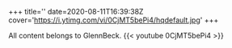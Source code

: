 +++
title=''
date=2020-08-11T16:39:38Z
cover='https://i.ytimg.com/vi/0CjMT5bePi4/hqdefault.jpg'
+++

All content belongs to GlennBeck.
{{< youtube 0CjMT5bePi4 >}}
